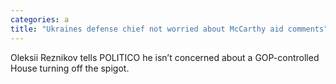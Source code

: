 ```yaml
---
categories: a
title: "Ukraines defense chief not worried about McCarthy aid comments"
---
```

Oleksii Reznikov tells POLITICO he isn’t concerned about a GOP-controlled House turning off the spigot.
